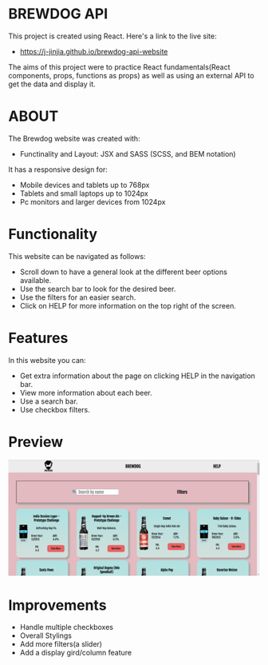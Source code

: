 # BREWDOG API

This project is created using React. Here's a link to the live site:

- https://j-jinjia.github.io/brewdog-api-website

The aims of this project were to practice React fundamentals(React components, props, functions as props) as well as using an external API to get the data and display it.

# ABOUT

The Brewdog website was created with:

- Functinality and Layout: JSX and SASS (SCSS, and BEM notation)

It has a responsive design for:

- Mobile devices and tablets up to 768px
- Tablets and small laptops up to 1024px
- Pc monitors and larger devices from 1024px

# Functionality

This website can be navigated as follows:

- Scroll down to have a general look at the different beer options available.
- Use the search bar to look for the desired beer.
- Use the filters for an easier search.
- Click on HELP for more information on the top right of the screen.

# Features

In this website you can:

- Get extra information about the page on clicking HELP in the navigation bar.
- View more information about each beer.
- Use a search bar.
- Use checkbox filters.

# Preview

![BrewDog API desktop](./src/assets/ScreenShots/brewdog.png)

# Improvements
- Handle multiple checkboxes
- Overall Stylings
- Add more filters(a slider)
- Add a display gird/column feature

